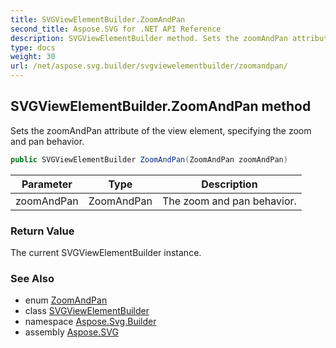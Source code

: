 ```yaml
---
title: SVGViewElementBuilder.ZoomAndPan
second_title: Aspose.SVG for .NET API Reference
description: SVGViewElementBuilder method. Sets the zoomAndPan attribute of the view element specifying the zoom and pan behavior
type: docs
weight: 30
url: /net/aspose.svg.builder/svgviewelementbuilder/zoomandpan/
---
```

## SVGViewElementBuilder.ZoomAndPan method

Sets the zoomAndPan attribute of the view element, specifying the zoom and pan behavior.

```csharp
public SVGViewElementBuilder ZoomAndPan(ZoomAndPan zoomAndPan)
```

| Parameter | Type | Description |
| --- | --- | --- |
| zoomAndPan | ZoomAndPan | The zoom and pan behavior. |

### Return Value

The current SVGViewElementBuilder instance.

### See Also

* enum [ZoomAndPan](../../zoomandpan/)
* class [SVGViewElementBuilder](../)
* namespace [Aspose.Svg.Builder](../../../aspose.svg.builder/)
* assembly [Aspose.SVG](../../../)
